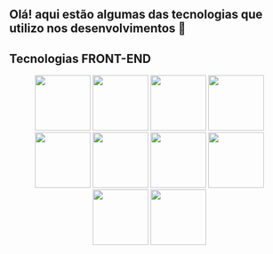 ## Olá! aqui estão algumas das tecnologias que utilizo nos desenvolvimentos  👋

## Tecnologias FRONT-END
<div align="center">
<img src="https://cdn.jsdelivr.net/gh/devicons/devicon@latest/icons/html5/html5-original-wordmark.svg" width='100px' height='100px' />
<img src="https://cdn.jsdelivr.net/gh/devicons/devicon@latest/icons/css3/css3-original-wordmark.svg" width='100px' height='100px' />
<img src="https://cdn.jsdelivr.net/gh/devicons/devicon@latest/icons/javascript/javascript-original.svg" width='100px' height='100px' />
<img src="https://cdn.jsdelivr.net/gh/devicons/devicon@latest/icons/typescript/typescript-original.svg" width='100px' height='100px' />
<img src="https://cdn.jsdelivr.net/gh/devicons/devicon@latest/icons/redux/redux-original.svg" width='100px' height='100px' />
<img src="https://cdn.jsdelivr.net/gh/devicons/devicon@latest/icons/react/react-original-wordmark.svg" width='100px' height='100px' />
<img src="https://cdn.jsdelivr.net/gh/devicons/devicon@latest/icons/nextjs/nextjs-original-wordmark.svg" width='100px' height='100px' />
<img src="https://cdn.jsdelivr.net/gh/devicons/devicon@latest/icons/tailwindcss/tailwindcss-plain-wordmark.svg" width='100px' height='100px' />
<img src="https://cdn.jsdelivr.net/gh/devicons/devicon@latest/icons/bootstrap/bootstrap-original-wordmark.svg" width='100px' height='100px' />
<img src="https://cdn.jsdelivr.net/gh/devicons/devicon@latest/icons/materialui/materialui-original.svg" width='100px' height='100px' />
          
</div>

          

